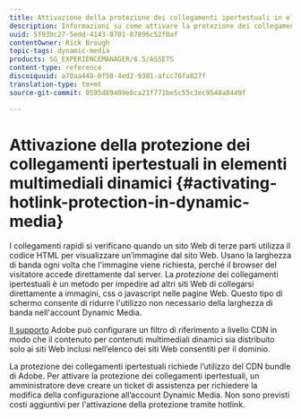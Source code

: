 ```yaml
---
title: Attivazione della protezione dei collegamenti ipertestuali in elementi multimediali dinamici
description: Informazioni su come attivare la protezione dei collegamenti ipertestuali in Contenuti multimediali dinamici.
uuid: 5f93bc27-5edd-4143-8701-87896c52f0af
contentOwner: Rick Brough
topic-tags: dynamic-media
products: SG_EXPERIENCEMANAGER/6.5/ASSETS
content-type: reference
discoiquuid: a70aa448-0f58-4ed2-9381-afcc76fa827f
translation-type: tm+mt
source-git-commit: 0595d89409e0ca21f771be5c55c3ec9548a8449f

---
```



# Attivazione della protezione dei collegamenti ipertestuali in elementi multimediali dinamici {#activating-hotlink-protection-in-dynamic-media}

I collegamenti rapidi si verificano quando un sito Web di terze parti utilizza il codice HTML per visualizzare un’immagine dal sito Web. Usano la larghezza di banda ogni volta che l&#39;immagine viene richiesta, perché il browser del visitatore accede direttamente dal server. La *protezione* dei collegamenti ipertestuali è un metodo per impedire ad altri siti Web di collegarsi direttamente a immagini, css o javascript nelle pagine Web. Questo tipo di schermo consente di ridurre l&#39;utilizzo non necessario della larghezza di banda nell&#39;account Dynamic Media.

[Il supporto](https://helpx.adobe.com/support.html) Adobe può configurare un filtro di riferimento a livello CDN in modo che il contenuto per contenuti multimediali dinamici sia distribuito solo ai siti Web inclusi nell’elenco dei siti Web consentiti per il dominio.

La protezione dei collegamenti ipertestuali richiede l’utilizzo del CDN bundle di Adobe. Per attivare la protezione dei collegamenti ipertestuali, un amministratore deve creare un ticket di assistenza per richiedere la modifica della configurazione all’account Dynamic Media. Non sono previsti costi aggiuntivi per l&#39;attivazione della protezione tramite hotlink.
